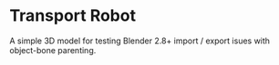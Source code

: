 # Transport Robot
A simple 3D model for testing Blender 2.8+ import / export isues with object-bone parenting.

